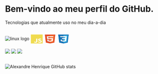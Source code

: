 # Bem-vindo ao meu perfil do GitHub.
Tecnologias que atualmente uso no meu dia-a-dia
<div style="display: inline_block"><br>
  <img src="https://cdn.jsdelivr.net/gh/devicons/devicon/icons/linux/linux-original.svg" height="40" alt="linux logo">
  <img align="center" alt="Alex-Js" height="30" width="40" src="https://raw.githubusercontent.com/devicons/devicon/master/icons/javascript/javascript-plain.svg">
  <img align="center" alt="Alex-HTML" height="30" width="40" src="https://raw.githubusercontent.com/devicons/devicon/master/icons/html5/html5-original.svg">
  <img align="center" alt="Alex-CSS" height="30" width="40" src="https://raw.githubusercontent.com/devicons/devicon/master/icons/css3/css3-original.svg">
</div>
<br>
<div>
  <a href="https://www.linkedin.com/in/alexandre-henrique-3b880064/" target="_blank" rel="noopener noreferrer"><img src="https://img.shields.io/badge/-LinkedIn-%230077B5?style=for-the-badge&logo=linkedin&logoColor=white"></a> 
  <a href="mailto:"><img src="https://img.shields.io/badge/Gmail-D14836?style=for-the-badge&logo=gmail&logoColor=white"></a>
  <a href="https://t.me/reptilnossauro"><img src="https://res.cloudinary.com/practicaldev/image/fetch/s--ncjxKj5a--/c_limit%2Cf_auto%2Cfl_progressive%2Cq_auto%2Cw_880/https://img.shields.io/badge/Telegram-2CA5E0%3Fstyle%3Dfor-the-badge%26logo%3Dtelegram%26logoColor%3Dwhite"></a>
</div>
<br>

![Alexandre Henrique GitHub stats](https://github-readme-stats.vercel.app/api?username=Alexandre-Henrique-04&show_icons=true&theme=dracula)
